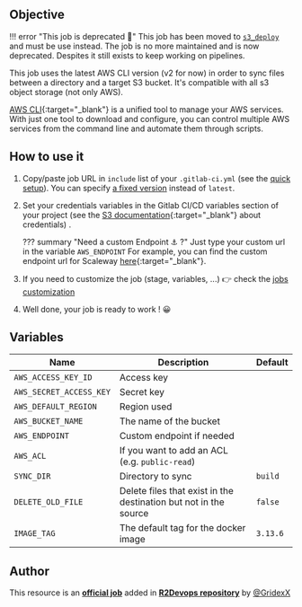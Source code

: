 ## Objective

!!! error "This job is deprecated 🚨"
    This job has been moved to [`s3_deploy`](https://r2devops.io/_/r2devops-bot/s3_deploy) and must be use instead.
    The job is no more maintained and is now deprecated. Despites it still exists to keep working on pipelines.

This job uses the latest AWS CLI version (v2 for now) in order to sync files between a directory and a target S3 bucket. It's compatible with all s3 object storage (not only AWS).

[AWS CLI](https://aws.amazon.com/cli/){:target="_blank"} is a unified tool to manage your AWS services. With just one tool to download and configure, you can control multiple AWS services from the command line and automate them through scripts.

## How to use it
1. Copy/paste job URL in `include` list of your `.gitlab-ci.yml` (see the [quick setup](/use-the-hub/#quick-setup)). You can specify [a fixed version](#changelog) instead of `latest`.
1. Set your credentials variables in the Gitlab CI/CD variables section of your project (see the [S3 documentation](https://docs.aws.amazon.com/cli/latest/userguide/cli-configure-quickstart.html){:target="_blank"} about credentials) .

    ??? summary "Need a custom Endpoint ⚓ ?"
      Just type your custom url in the variable `AWS_ENDPOINT`
      For example, you can find the custom endpoint url for Scaleway [here](https://www.scaleway.com/en/docs/storage/object/api-cli/object-storage-aws-cli/){:target="_blank"}.

1. If you need to customize the job (stage, variables, ...) 👉 check the [jobs
   customization](/use-the-hub/#jobs-customization)
1. Well done, your job is ready to work ! 😀

## Variables

| Name | Description | Default |
| ---- | ----------- | ------- |
| `AWS_ACCESS_KEY_ID` | Access key | ` ` |
| `AWS_SECRET_ACCESS_KEY` | Secret key | ` ` |
| `AWS_DEFAULT_REGION` | Region used | ` ` |
| `AWS_BUCKET_NAME`| The name of the bucket | ` ` |
| `AWS_ENDPOINT` | Custom endpoint if needed | ` ` |
| `AWS_ACL` | If you want to add an ACL (e.g. `public-read`) | ` ` |
| `SYNC_DIR` | Directory to sync | `build` |
| `DELETE_OLD_FILE` | Delete files that exist in the destination but not in the source  | `false` |
| `IMAGE_TAG` | The default tag for the docker image | `3.13.6`  |



## Author
This resource is an **[official job](https://docs.r2devops.io/faq-labels/)** added in [**R2Devops repository**](https://gitlab.com/r2devops/hub) by [@GridexX](https://gitlab.com/GridexX)
